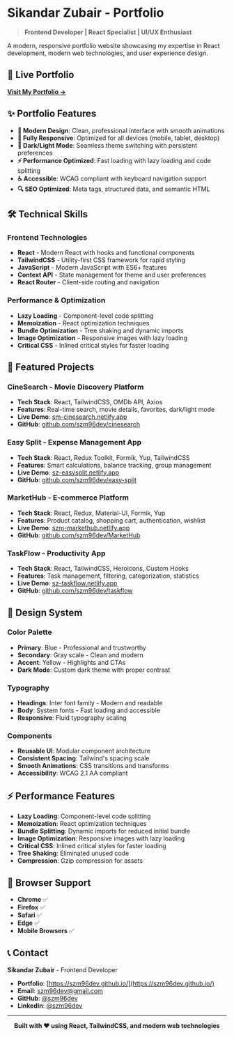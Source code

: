 # Sikandar Zubair - Portfolio

> **Frontend Developer | React Specialist | UI/UX Enthusiast**

A modern, responsive portfolio website showcasing my expertise in React development, modern web technologies, and user experience design.

## 🚀 Live Portfolio

**[Visit My Portfolio →](https://szm96dev.github.io/)**

## ✨ Portfolio Features

- **🎨 Modern Design**: Clean, professional interface with smooth animations
- **📱 Fully Responsive**: Optimized for all devices (mobile, tablet, desktop)
- **🌙 Dark/Light Mode**: Seamless theme switching with persistent preferences
- **⚡ Performance Optimized**: Fast loading with lazy loading and code splitting
- **♿ Accessible**: WCAG compliant with keyboard navigation support
- **🔍 SEO Optimized**: Meta tags, structured data, and semantic HTML

## 🛠️ Technical Skills

### **Frontend Technologies**
- **React** - Modern React with hooks and functional components
- **TailwindCSS** - Utility-first CSS framework for rapid styling
- **JavaScript** - Modern JavaScript with ES6+ features
- **Context API** - State management for theme and user preferences
- **React Router** - Client-side routing and navigation

### **Performance & Optimization**
- **Lazy Loading** - Component-level code splitting
- **Memoization** - React optimization techniques
- **Bundle Optimization** - Tree shaking and dynamic imports
- **Image Optimization** - Responsive images with lazy loading
- **Critical CSS** - Inlined critical styles for faster loading

## 🎯 Featured Projects

### **CineSearch** - Movie Discovery Platform
- **Tech Stack**: React, TailwindCSS, OMDb API, Axios
- **Features**: Real-time search, movie details, favorites, dark/light mode
- **Live Demo**: [sm-cinesearch.netlify.app](https://sm-cinesearch.netlify.app)
- **GitHub**: [github.com/szm96dev/cinesearch](https://github.com/szm96dev/cinesearch)

### **Easy Split** - Expense Management App
- **Tech Stack**: React, Redux Toolkit, Formik, Yup, TailwindCSS
- **Features**: Smart calculations, balance tracking, group management
- **Live Demo**: [sz-easysplit.netlify.app](https://sz-easysplit.netlify.app)
- **GitHub**: [github.com/szm96dev/easy-split](https://github.com/szm96dev/easy-split)

### **MarketHub** - E-commerce Platform
- **Tech Stack**: React, Redux, Material-UI, Formik, Yup
- **Features**: Product catalog, shopping cart, authentication, wishlist
- **Live Demo**: [szm-markethub.netlify.app](https://szm-markethub.netlify.app)
- **GitHub**: [github.com/szm96dev/MarketHub](https://github.com/szm96dev/MarketHub)

### **TaskFlow** - Productivity App
- **Tech Stack**: React, TailwindCSS, Heroicons, Custom Hooks
- **Features**: Task management, filtering, categorization, statistics
- **Live Demo**: [sz-taskflow.netlify.app](https://sz-taskflow.netlify.app)
- **GitHub**: [github.com/szm96dev/taskflow](https://github.com/szm96dev/taskflow)

## 🎨 Design System

### **Color Palette**
- **Primary**: Blue - Professional and trustworthy
- **Secondary**: Gray scale - Clean and modern
- **Accent**: Yellow - Highlights and CTAs
- **Dark Mode**: Custom dark theme with proper contrast

### **Typography**
- **Headings**: Inter font family - Modern and readable
- **Body**: System fonts - Fast loading and accessible
- **Responsive**: Fluid typography scaling

### **Components**
- **Reusable UI**: Modular component architecture
- **Consistent Spacing**: Tailwind's spacing scale
- **Smooth Animations**: CSS transitions and transforms
- **Accessibility**: WCAG 2.1 AA compliant

## ⚡ Performance Features

- **Lazy Loading**: Component-level code splitting
- **Memoization**: React optimization techniques
- **Bundle Splitting**: Dynamic imports for reduced initial bundle
- **Image Optimization**: Responsive images with lazy loading
- **Critical CSS**: Inlined critical styles for faster loading
- **Tree Shaking**: Eliminated unused code
- **Compression**: Gzip compression for assets

## 📱 Browser Support

- **Chrome** ✅
- **Firefox** ✅
- **Safari** ✅
- **Edge** ✅
- **Mobile Browsers** ✅

## 📞 Contact

**Sikandar Zubair** - Frontend Developer

- **Portfolio**: [https://szm96dev.github.io/](https://szm96dev.github.io/)
- **Email**: szm96dev@gmail.com
- **GitHub**: [@szm96dev](https://github.com/szm96dev)
- **LinkedIn**: [@szm96dev](https://linkedin.com/in/szm96dev)

---

<div align="center">

**Built with ❤️ using React, TailwindCSS, and modern web technologies**

</div>
